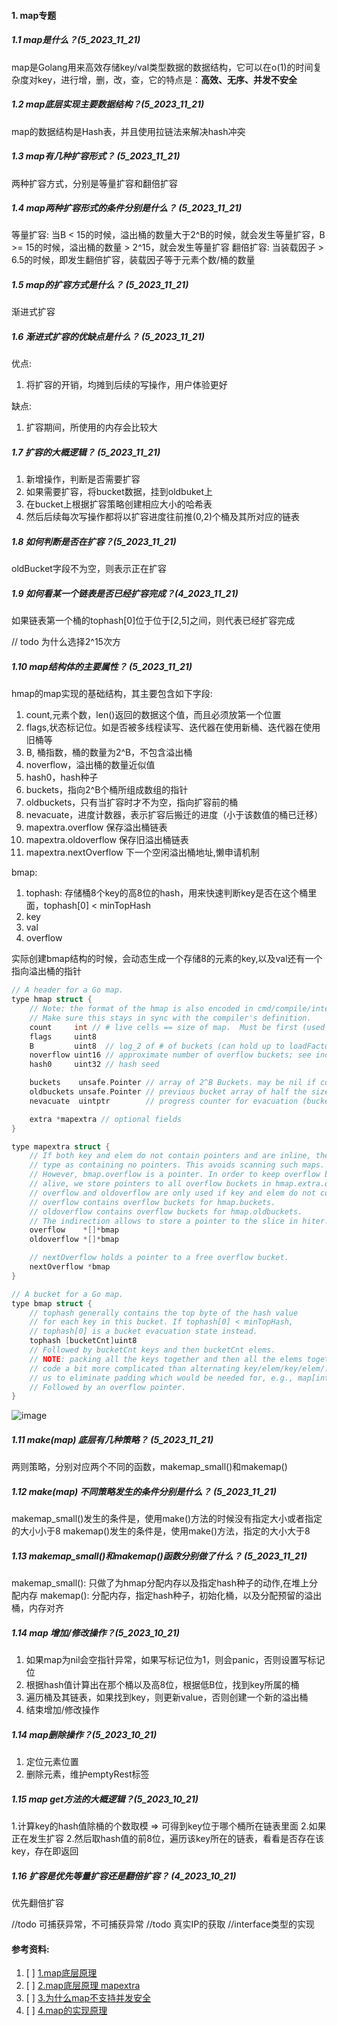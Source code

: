 #### 1. map专题

##### 1.1 map是什么？(5_2023_11_21)
map是Golang用来高效存储key/val类型数据的数据结构，它可以在o(1)的时间复杂度对key，进行增，删，改，查，它的特点是：**高效、无序、并发不安全**


##### 1.2 map底层实现主要数据结构？(5_2023_11_21)
map的数据结构是Hash表，并且使用拉链法来解决hash冲突


##### 1.3 map有几种扩容形式？ (5_2023_11_21)
两种扩容方式，分别是等量扩容和翻倍扩容


##### 1.4 map两种扩容形式的条件分别是什么？ (5_2023_11_21)
等量扩容: 当B < 15的时候，溢出桶的数量大于2^B的时候，就会发生等量扩容，B >= 15的时候，溢出桶的数量 > 2^15，就会发生等量扩容
翻倍扩容: 当装载因子 > 6.5的时候，即发生翻倍扩容，装载因子等于元素个数/桶的数量


##### 1.5 map的扩容方式是什么？  (5_2023_11_21)
渐进式扩容

##### 1.6 渐进式扩容的优缺点是什么？  (5_2023_11_21)
优点:
1. 将扩容的开销，均摊到后续的写操作，用户体验更好

缺点:
1. 扩容期间，所使用的内存会比较大

##### 1.7 扩容的大概逻辑？ (5_2023_11_21)
1. 新增操作，判断是否需要扩容
2. 如果需要扩容，将bucket数据，挂到oldbuket上
3. 在bucket上根据扩容策略创建相应大小的哈希表
4. 然后后续每次写操作都将以扩容进度往前推(0,2)个桶及其所对应的链表


##### 1.8 如何判断是否在扩容？(5_2023_11_21)
oldBucket字段不为空，则表示正在扩容


##### 1.9 如何看某一个链表是否已经扩容完成？(4_2023_11_21)
如果链表第一个桶的tophash[0]位于位于[2,5]之间，则代表已经扩容完成

// todo 为什么选择2^15次方


##### 1.10 map结构体的主要属性？ (5_2023_11_21)	
hmap的map实现的基础结构，其主要包含如下字段:
1. count,元素个数，len()返回的数据这个值，而且必须放第一个位置
2. flags,状态标记位。如是否被多线程读写、迭代器在使用新桶、迭代器在使用旧桶等
3. B, 桶指数，桶的数量为2^B，不包含溢出桶
4. noverflow，溢出桶的数量近似值
5. hash0，hash种子
6. buckets，指向2^B个桶所组成数组的指针
7. oldbuckets，只有当扩容时才不为空，指向扩容前的桶
8. nevacuate，进度计数器，表示扩容后搬迁的进度（小于该数值的桶已迁移）
9. mapextra.overflow 保存溢出桶链表
10. mapextra.oldoverflow 保存旧溢出桶链表
11. mapextra.nextOverflow 下一个空闲溢出桶地址,懒申请机制


bmap:
1. tophash: 存储桶8个key的高8位的hash，用来快速判断key是否在这个桶里面，tophash[0] < minTopHash
2. key
3. val
4. overflow

实际创建bmap结构的时候，会动态生成一个存储8的元素的key,以及val还有一个指向溢出桶的指针


```c++
// A header for a Go map.
type hmap struct {
	// Note: the format of the hmap is also encoded in cmd/compile/internal/gc/reflect.go.
	// Make sure this stays in sync with the compiler's definition.
	count     int // # live cells == size of map.  Must be first (used by len() builtin)
	flags     uint8
	B         uint8  // log_2 of # of buckets (can hold up to loadFactor * 2^B items)
	noverflow uint16 // approximate number of overflow buckets; see incrnoverflow for details
	hash0     uint32 // hash seed

	buckets    unsafe.Pointer // array of 2^B Buckets. may be nil if count==0.
	oldbuckets unsafe.Pointer // previous bucket array of half the size, non-nil only when growing
	nevacuate  uintptr        // progress counter for evacuation (buckets less than this have been evacuated)

	extra *mapextra // optional fields
}

type mapextra struct {
	// If both key and elem do not contain pointers and are inline, then we mark bucket
	// type as containing no pointers. This avoids scanning such maps.
	// However, bmap.overflow is a pointer. In order to keep overflow buckets
	// alive, we store pointers to all overflow buckets in hmap.extra.overflow and hmap.extra.oldoverflow.
	// overflow and oldoverflow are only used if key and elem do not contain pointers.
	// overflow contains overflow buckets for hmap.buckets.
	// oldoverflow contains overflow buckets for hmap.oldbuckets.
	// The indirection allows to store a pointer to the slice in hiter.
	overflow    *[]*bmap
	oldoverflow *[]*bmap

	// nextOverflow holds a pointer to a free overflow bucket.
	nextOverflow *bmap
}

// A bucket for a Go map.
type bmap struct {
	// tophash generally contains the top byte of the hash value
	// for each key in this bucket. If tophash[0] < minTopHash,
	// tophash[0] is a bucket evacuation state instead.
	tophash [bucketCnt]uint8
	// Followed by bucketCnt keys and then bucketCnt elems.
	// NOTE: packing all the keys together and then all the elems together makes the
	// code a bit more complicated than alternating key/elem/key/elem/... but it allows
	// us to eliminate padding which would be needed for, e.g., map[int64]int8.
	// Followed by an overflow pointer.
}

```

![image](https://github.com/Luozujian/architect/assets/27532970/1a2097c3-2a10-4d6a-84a9-66c2953e4277)
##### 1.11 make(map) 底层有几种策略？ (5_2023_11_21)
两则策略，分别对应两个不同的函数，makemap_small()和makemap()
   
##### 1.12 make(map) 不同策略发生的条件分别是什么？ (5_2023_11_21)
makemap_small()发生的条件是，使用make()方法的时候没有指定大小或者指定的大小小于8
makemap()发生的条件是，使用make()方法，指定的大小大于8

##### 1.13 makemap_small()和makemap()函数分别做了什么？  (5_2023_11_21)
makemap_small(): 只做了为hmap分配内存以及指定hash种子的动作,在堆上分配内存
makemap(): 分配内存，指定hash种子，初始化桶，以及分配预留的溢出桶，内存对齐

##### 1.14 map 增加/修改操作？(5_2023_10_21)
1. 如果map为nil会空指针异常，如果写标记位为1，则会panic，否则设置写标记位
2. 根据hash值计算出在那个桶以及高8位，根据低B位，找到key所属的桶
3. 遍历桶及其链表，如果找到key，则更新value，否则创建一个新的溢出桶
4. 结束增加/修改操作

##### 1.14 map删除操作？(5_2023_10_21)
1. 定位元素位置
2. 删除元素，维护emptyRest标签


##### 1.15 map get方法的大概逻辑？(5_2023_10_21)
1.计算key的hash值除桶的个数取模 => 可得到key位于哪个桶所在链表里面
2.如果正在发生扩容
2.然后取hash值的前8位，遍历该key所在的链表，看看是否存在该key，存在即返回


##### 1.16 扩容是优先等量扩容还是翻倍扩容？ (4_2023_10_21)
优先翻倍扩容



//todo 可捕获异常，不可捕获异常
//todo 真实IP的获取
//interface类型的实现


#### 参考资料:

1. [ ] [1.map底层原理](https://zhuanlan.zhihu.com/p/495998623)
2. [ ] [2.map底层原理 mapextra](https://cloud.tencent.com/developer/article/1746966)
3. [ ] [3.为什么map不支持并发安全](https://learnku.com/articles/67151)
4. [ ] [4.map的实现原理](https://zhuanlan.zhihu.com/p/495998623)
